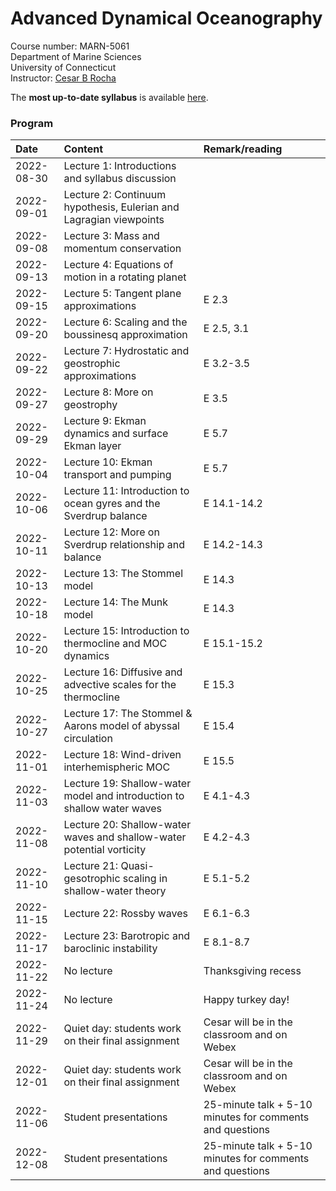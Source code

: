 # Advanced Dynamical Oceanography
Course number: MARN-5061</br>
Department of Marine Sciences</br>
University of Connecticut</br>
Instructor: [Cesar B Rocha](https://cesar-rocha.github.io)

The **most up-to-date syllabus** is available [here](./syllabus/MARN5061_SyllabusFall2022.pdf).

<!-- [Instructions and ideas of datasets](./final_project/README.md) for final projects. -->

### Program
| Date          | Content                              | Remark/reading |
|:--------------------------|:---------------------------------|:--------------|
| 2022-08-30    | Lecture 1: Introductions and syllabus discussion      |           |
| 2022-09-01    | Lecture 2: Continuum hypothesis, Eulerian and Lagragian viewpoints      |           |
| 2022-09-08    | Lecture 3: Mass and momentum conservation |      |
| 2022-09-13    | Lecture 4: Equations of motion in a rotating planet |  | 
| 2022-09-15    | Lecture 5: Tangent plane approximations | E 2.3 | 
| 2022-09-20    | Lecture 6: Scaling and the boussinesq approximation | E 2.5, 3.1 | 
| 2022-09-22    | Lecture 7: Hydrostatic and geostrophic approximations | E 3.2-3.5 | 
| 2022-09-27    | Lecture 8: More on geostrophy | E 3.5 |
| 2022-09-29    | Lecture 9: Ekman dynamics and surface Ekman layer | E 5.7 |
| 2022-10-04    | Lecture 10: Ekman transport and pumping | E 5.7 |
| 2022-10-06    | Lecture 11: Introduction to ocean gyres and the Sverdrup balance | E 14.1-14.2 |
| 2022-10-11    | Lecture 12: More on Sverdrup relationship and balance | E 14.2-14.3 |
| 2022-10-13    | Lecture 13:  The Stommel model | E 14.3 |
| 2022-10-18    | Lecture 14:  The Munk model | E  14.3 |
| 2022-10-20    | Lecture 15:  Introduction to thermocline and MOC dynamics | E 15.1-15.2 |
| 2022-10-25    | Lecture 16:  Diffusive and advective scales for the thermocline | E 15.3 |
| 2022-10-27    | Lecture 17:  The Stommel & Aarons model of abyssal circulation| E 15.4 |
| 2022-11-01    | Lecture 18:  Wind-driven interhemispheric MOC | E 15.5 |
| 2022-11-03    | Lecture 19:  Shallow-water model and introduction to shallow water waves| E 4.1-4.3|
| 2022-11-08    | Lecture 20:  Shallow-water waves and shallow-water potential vorticity | E 4.2-4.3 |
| 2022-11-10    | Lecture 21:  Quasi-gesotrophic scaling in shallow-water theory | E 5.1-5.2 |
| 2022-11-15    | Lecture 22:  Rossby waves | E 6.1-6.3 |
| 2022-11-17    | Lecture 23:  Barotropic and baroclinic instability | E 8.1-8.7 |
| 2022-11-22    | No lecture | Thanksgiving recess |
| 2022-11-24    | No lecture | Happy turkey day! |
| 2022-11-29    | Quiet day: students work on their final assignment | Cesar will be in the classroom and on Webex |
| 2022-12-01    | Quiet day: students work on their final assignment | Cesar will be in the classroom and on Webex |
| 2022-11-06    | Student presentations | 25-minute talk + 5-10 minutes for comments and questions |
| 2022-12-08    | Student presentations | 25-minute talk + 5-10 minutes for comments and questions |
